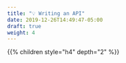 ```yaml
---
title: "💡 Writing an API"
date: 2019-12-26T14:49:47-05:00
draft: true
weight: 4
---
```


{{% children style="h4" depth="2" %}}
